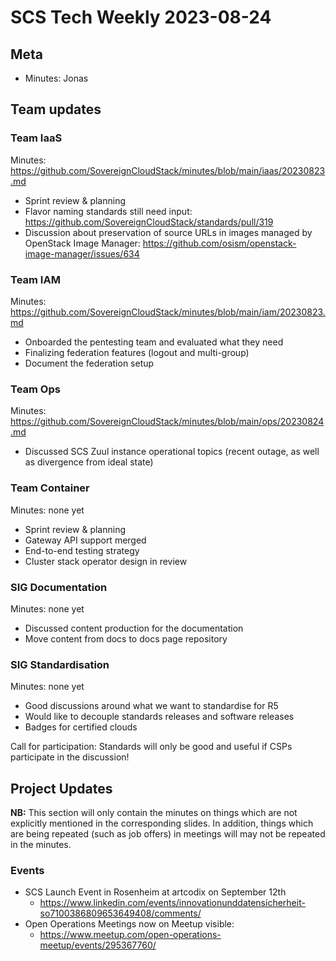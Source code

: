 # SCS Tech Weekly 2023-08-24

## Meta

- Minutes: Jonas

## Team updates

### Team IaaS

Minutes: https://github.com/SovereignCloudStack/minutes/blob/main/iaas/20230823.md

- Sprint review & planning
- Flavor naming standards still need input: https://github.com/SovereignCloudStack/standards/pull/319
- Discussion about preservation of source URLs in images managed by OpenStack Image Manager: https://github.com/osism/openstack-image-manager/issues/634

### Team IAM

Minutes: https://github.com/SovereignCloudStack/minutes/blob/main/iam/20230823.md

- Onboarded the pentesting team and evaluated what they need
- Finalizing federation features (logout and multi-group)
- Document the federation setup

### Team Ops

Minutes: https://github.com/SovereignCloudStack/minutes/blob/main/ops/20230824.md

- Discussed SCS Zuul instance operational topics (recent outage, as well as divergence from ideal state)

### Team Container

Minutes: none yet

- Sprint review & planning
- Gateway API support merged
- End-to-end testing strategy
- Cluster stack operator design in review

### SIG Documentation

Minutes: none yet

- Discussed content production for the documentation
- Move content from docs to docs page repository

### SIG Standardisation

Minutes: none yet

- Good discussions around what we want to standardise for R5
- Would like to decouple standards releases and software releases
- Badges for certified clouds

Call for participation: Standards will only be good and useful if CSPs participate in the discussion!

## Project Updates

**NB:** This section will only contain the minutes on things which are not explicitly mentioned in the corresponding slides. In addition, things which are being repeated (such as job offers) in meetings will may not be repeated in the minutes.

### Events

- SCS Launch Event in Rosenheim at artcodix on September 12th
  - https://www.linkedin.com/events/innovationunddatensicherheit-so7100386809653649408/comments/
- Open Operations Meetings now on Meetup visible:
  - https://www.meetup.com/open-operations-meetup/events/295367760/
